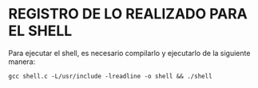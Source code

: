 # REGISTRO DE LO REALIZADO PARA EL SHELL

Para ejecutar el shell, es necesario compilarlo y ejecutarlo de la siguiente manera:

```
gcc shell.c -L/usr/include -lreadline -o shell && ./shell 
```


